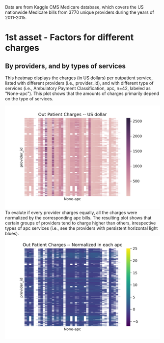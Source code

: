 Data are from Kaggle CMS Medicare database, which covers the US nationwide Medicare bills from 3770 unique providers during the years of 2011-2015. 
# 1st asset - Factors for different charges
## By providers, and by types of services
This heatmap displays the charges (in US dollars) per outpatient service, listed with different providers (i.e., provider_id), and with different type of services (i.e., Ambulatory Payment Classification, apc, n=42, labeled as "None-apc"). This plot shows that the amounts of charges primarily depend on the type of services.  

![Figure1](OutPatientCharges.png)     
To evalute if every provider charges equally, all the charges were normalized by the corresponding apc bills. The resulting plot shows that certain groups of providers tend to charge higher than others, irrespective types of apc services (i.e., see the providers with persistent horizontal light blues).   
![Figure2](OutPatientChargesNorm.png)

